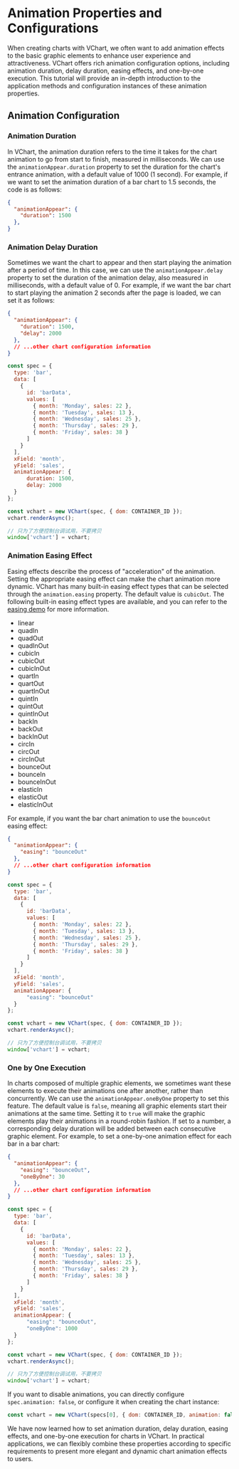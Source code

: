 # Animation Properties and Configurations

When creating charts with VChart, we often want to add animation effects to the basic graphic elements to enhance user experience and attractiveness. VChart offers rich animation configuration options, including animation duration, delay duration, easing effects, and one-by-one execution. This tutorial will provide an in-depth introduction to the application methods and configuration instances of these animation properties.

## Animation Configuration

### Animation Duration

In VChart, the animation duration refers to the time it takes for the chart animation to go from start to finish, measured in milliseconds. We can use the `animationAppear.duration` property to set the duration for the chart's entrance animation, with a default value of 1000 (1 second). For example, if we want to set the animation duration of a bar chart to 1.5 seconds, the code is as follows:

```json
{
  "animationAppear": {
    "duration": 1500
  },
}
```


### Animation Delay Duration

Sometimes we want the chart to appear and then start playing the animation after a period of time. In this case, we can use the `animationAppear.delay` property to set the duration of the animation delay, also measured in milliseconds, with a default value of 0. For example, if we want the bar chart to start playing the animation 2 seconds after the page is loaded, we can set it as follows:

```json
{
  "animationAppear": {
    "duration": 1500,
    "delay": 2000
  },
  // ...other chart configuration information
}
```

```javascript livedemo
const spec = {
  type: 'bar',
  data: [
    {
      id: 'barData',
      values: [
        { month: 'Monday', sales: 22 },
        { month: 'Tuesday', sales: 13 },
        { month: 'Wednesday', sales: 25 },
        { month: 'Thursday', sales: 29 },
        { month: 'Friday', sales: 38 }
      ]
    }
  ],
  xField: 'month',
  yField: 'sales',
  animationAppear: {
      duration: 1500,
      delay: 2000
  }
};

const vchart = new VChart(spec, { dom: CONTAINER_ID });
vchart.renderAsync();

// 只为了方便控制台调试用，不要拷贝
window['vchart'] = vchart;
```

### Animation Easing Effect

Easing effects describe the process of "acceleration" of the animation. Setting the appropriate easing effect can make the chart animation more dynamic. VChart has many built-in easing effect types that can be selected through the `animation.easing` property. The default value is `cubicOut`. The following built-in easing effect types are available, and you can refer to the [easing demo](../../../demo/combination/easing-visualization) for more information.

- linear
- quadIn
- quadOut
- quadInOut
- cubicIn
- cubicOut
- cubicInOut
- quartIn
- quartOut
- quartInOut
- quintIn
- quintOut
- quintInOut
- backIn
- backOut
- backInOut
- circIn
- circOut
- circInOut
- bounceOut
- bounceIn
- bounceInOut
- elasticIn
- elasticOut
- elasticInOut

For example, if you want the bar chart animation to use the `bounceOut` easing effect:

```json
{
  "animationAppear": {
    "easing": "bounceOut"
  },
  // ...other chart configuration information
}
```

```javascript livedemo
const spec = {
  type: 'bar',
  data: [
    {
      id: 'barData',
      values: [
        { month: 'Monday', sales: 22 },
        { month: 'Tuesday', sales: 13 },
        { month: 'Wednesday', sales: 25 },
        { month: 'Thursday', sales: 29 },
        { month: 'Friday', sales: 38 }
      ]
    }
  ],
  xField: 'month',
  yField: 'sales',
  animationAppear: {
      "easing": "bounceOut"
  }
};

const vchart = new VChart(spec, { dom: CONTAINER_ID });
vchart.renderAsync();

// 只为了方便控制台调试用，不要拷贝
window['vchart'] = vchart;
```

### One by One Execution

In charts composed of multiple graphic elements, we sometimes want these elements to execute their animations one after another, rather than concurrently. We can use the `animationAppear.oneByOne` property to set this feature. The default value is `false`, meaning all graphic elements start their animations at the same time. Setting it to `true` will make the graphic elements play their animations in a round-robin fashion. If set to a number, a corresponding delay duration will be added between each consecutive graphic element. For example, to set a one-by-one animation effect for each bar in a bar chart:

```json
{
  "animationAppear": {
    "easing": "bounceOut",
    "oneByOne": 30
  },
  // ...other chart configuration information
}
```

```javascript livedemo
const spec = {
  type: 'bar',
  data: [
    {
      id: 'barData',
      values: [
        { month: 'Monday', sales: 22 },
        { month: 'Tuesday', sales: 13 },
        { month: 'Wednesday', sales: 25 },
        { month: 'Thursday', sales: 29 },
        { month: 'Friday', sales: 38 }
      ]
    }
  ],
  xField: 'month',
  yField: 'sales',
  animationAppear: {
      "easing": "bounceOut",
      "oneByOne": 1000
  }
};

const vchart = new VChart(spec, { dom: CONTAINER_ID });
vchart.renderAsync();

// 只为了方便控制台调试用，不要拷贝
window['vchart'] = vchart;
```

If you want to disable animations, you can directly configure `spec.animation: false`, or configure it when creating the chart instance:
```js
const vchart = new VChart(specs[0], { dom: CONTAINER_ID, animation: false });
```

We have now learned how to set animation duration, delay duration, easing effects, and one-by-one execution for charts in VChart. In practical applications, we can flexibly combine these properties according to specific requirements to present more elegant and dynamic chart animation effects to users.